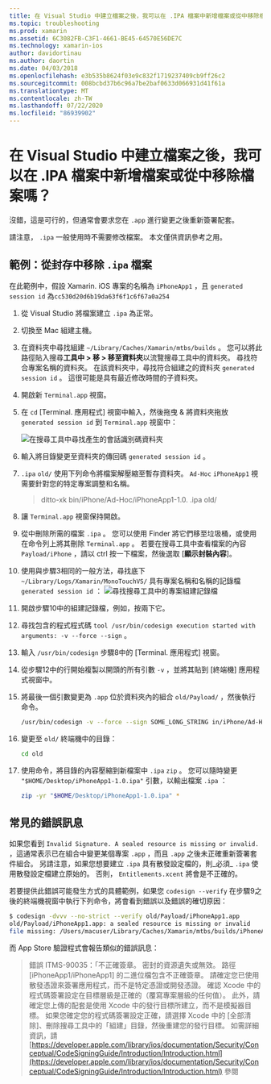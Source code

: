 ```yaml
---
title: 在 Visual Studio 中建立檔案之後，我可以在 .IPA 檔案中新增檔案或從中移除檔案嗎？
ms.topic: troubleshooting
ms.prod: xamarin
ms.assetid: 6C3082FB-C3F1-4661-BE45-64570E56DE7C
ms.technology: xamarin-ios
author: davidortinau
ms.author: daortin
ms.date: 04/03/2018
ms.openlocfilehash: e3b535b8624f03e9c832f1719237409cb9ff26c2
ms.sourcegitcommit: 008bcbd37b6c96a7be2baf0633d066931d41f61a
ms.translationtype: MT
ms.contentlocale: zh-TW
ms.lasthandoff: 07/22/2020
ms.locfileid: "86939902"
---
```

# <a name="can-i-add-files-to-or-remove-files-from-an-ipa-file-after-building-it-in-visual-studio"></a>在 Visual Studio 中建立檔案之後，我可以在 .IPA 檔案中新增檔案或從中移除檔案嗎？

沒錯，這是可行的，但通常會要求您在 `.app` 進行變更之後重新簽署配套。

請注意， `.ipa` 一般使用時不需要修改檔案。 本文僅供資訊參考之用。

## <a name="example-removing-a-file-from-a-ipa-archive"></a>範例：從封存中移除 `.ipa` 檔案

在此範例中，假設 Xamarin. iOS 專案的名稱為 `iPhoneApp1` ，且 `generated session id` 為`cc530d20d6b19da63f6f1c6f67a0a254`

1. 從 Visual Studio 將檔案建立 `.ipa` 為正常。

2. 切換至 Mac 組建主機。

3. 在資料夾中尋找組建 `~/Library/Caches/Xamarin/mtbs/builds` 。 您可以將此路徑貼入搜尋**工具中 > 移 > 移至資料夾**以流覽搜尋工具中的資料夾。 尋找符合專案名稱的資料夾。 在該資料夾中，尋找符合組建之的資料夾 `generated session id` 。 這很可能是具有最近修改時間的子資料夾。

4. 開啟新 `Terminal.app` 視窗。

5. 在 `cd` [Terminal. 應用程式] 視窗中輸入，然後拖曳 & 將資料夾拖放 `generated session id` 到 `Terminal.app` 視窗中：

    ![在搜尋工具中尋找產生的會話識別碼資料夾](modify-ipa-images/session-id-folder.png)

6. 輸入將目錄變更至資料夾的傳回碼 `generated session id` 。

7. `.ipa` `old/` 使用下列命令將檔案解壓縮至暫存資料夾。 `Ad-Hoc` `iPhoneApp1` 視需要針對您的特定專案調整和名稱。

    > ditto-xk bin/iPhone/Ad-Hoc/iPhoneApp1-1.0. .ipa old/

8. 讓 `Terminal.app` 視窗保持開啟。

9. 從中刪除所需的檔案 `.ipa` 。 您可以使用 Finder 將它們移至垃圾桶，或使用在命令列上將其刪除 `Terminal.app` 。 若要在搜尋工具中查看檔案的內容 `Payload/iPhone` ，請以 ctrl 按一下檔案，然後選取 [**顯示封裝內容**]。

10. 使用與步驟3相同的一般方法，尋找底下 `~/Library/Logs/Xamarin/MonoTouchVS/` 具有專案名稱和名稱的記錄檔 `generated session id` ： ![ 尋找搜尋工具中的專案組建記錄檔](modify-ipa-images/build-log.png)

11. 開啟步驟10中的組建記錄檔，例如，按兩下它。

12. 尋找包含的程式程式碼 `tool /usr/bin/codesign execution started with arguments: -v --force --sign` 。

13. 輸入 `/usr/bin/codesign` 步驟8中的 [Terminal. 應用程式] 視窗。

14. 從步驟12中的行開始複製以開頭的所有引數 `-v` ，並將其貼到 [終端機] 應用程式視窗中。

15. 將最後一個引數變更為 `.app` 位於資料夾內的組合 `old/Payload/` ，然後執行命令。

    ```bash
    /usr/bin/codesign -v --force --sign SOME_LONG_STRING in/iPhone/Ad-Hoc/iPhoneApp1.app/ResourceRules.plist --entitlements obj/iPhone/Ad-Hoc/Entitlements.xcent old/Payload/iPhoneApp1.app
    ```

16. 變更至 `old/` 終端機中的目錄：

    ```bash
    cd old
    ```

17. 使用命令，將目錄的內容壓縮到新檔案中 `.ipa` `zip` 。 您可以隨時變更 `"$HOME/Desktop/iPhoneApp1-1.0.ipa"` 引數，以輸出檔案 `.ipa` ：

    ```bash
    zip -yr "$HOME/Desktop/iPhoneApp1-1.0.ipa" *
    ```

## <a name="common-error-messages"></a>常見的錯誤訊息

如果您看到 `Invalid Signature. A sealed resource is missing or invalid.` ，這通常表示已在組合中變更某個專案 `.app` ，而且 `.app` 之後未正確重新簽署套件組合。 另請注意，如果您想要建立 `.ipa` 具有散發設定檔的，則_必須_ `.ipa` 使用散發設定檔建立原始的。 否則， `Entitlements.xcent` 將會是不正確的。

若要提供此錯誤可能發生方式的具體範例，如果您 `codesign --verify` 在步驟9之後的終端機視窗中執行下列命令，將會看到錯誤以及錯誤的確切原因：

```bash
$ codesign -dvvv --no-strict --verify old/Payload/iPhoneApp1.app
old/Payload/iPhoneApp1.app: a sealed resource is missing or invalid
file missing: /Users/macuser/Library/Caches/Xamarin/mtbs/builds/iPhoneApp1/cc530d20d6b19da63f6f1c6f67a0a254/old/Payload/iPhoneApp1.app/MyFile.png
```

而 App Store 驗證程式會報告類似的錯誤訊息：

> 錯誤 ITMS-90035：「不正確簽章。 密封的資源遺失或無效。 路徑 [iPhoneApp1/iPhoneApp1] 的二進位檔包含不正確簽章。 請確定您已使用散發憑證來簽署應用程式，而不是特定憑證或開發憑證。 確認 Xcode 中的程式碼簽署設定在目標層級是正確的（覆寫專案層級的任何值）。 此外，請確定您上傳的配套是使用 Xcode 中的發行目標所建立，而不是模擬器目標。 如果您確定您的程式碼簽署設定正確，請選擇 Xcode 中的 [全部清除]、刪除搜尋工具中的「組建」目錄，然後重建您的發行目標。 如需詳細資訊，請 [https://developer.apple.com/library/ios/documentation/Security/Conceptual/CodeSigningGuide/Introduction/Introduction.html](https://developer.apple.com/library/ios/documentation/Security/Conceptual/CodeSigningGuide/Introduction/Introduction.html) 參閱
